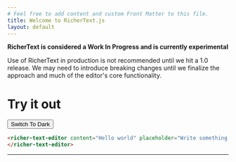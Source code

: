 ```yaml
---
# Feel free to add content and custom Front Matter to this file.
title: Welcome to RicherText.js
layout: default
---
```


<div class='callout' data-color='yellow'>
  <p><strong>RicherText is considered a Work In Progress and is currently experimental</strong></p>
  <p>Use of RicherText in production is not recommended until we hit a 1.0 release. We may need to introduce breaking changes until we finalize the approach and much of the editor's core functionality.</p>
</div>

# Try it out

<div id="#theme-switcher">
  <button>Switch To Dark</button>
</div>
<richer-text-editor bubble-menu-options='{ "highlight": false }' content="<div class='callout' data-color='gray'>

<p style='text-align: center'><strong><span style='font-size: 20px'>Welcome to RicherText</span></strong></p>
<p>RicherText aims to provide an alternative solution to using ActionText and Trix in Ruby on Rails. It uses a rich text editor based on TipTap (which itself is based on ProseMirror).</p>
</div>
<h1>We have H1 headings</h1>
<p>Some text here</p>
<h2>We have H2 headings</h2>
<p>Some text here</p>
<p>Code blocks? <em>We've got those!</em> It'll even <strong>syntax highlight</strong> as you type, try it! (Shift+Enter to exit a codeblock) Try hitting tab while you're in a codeblock too 😀.</p>
<pre>class Playground < ApplicationRecord
  has_richer_text :body
  
  validates :title, presence: true
end</pre>

<p>Another paragraph here, maybe showing off the small text.</p>
" placeholder="Write something..."></richer-text-editor>

```html
<richer-text-editor content="Hello world" placeholder="Write something...">
</richer-text-editor>
```

---
